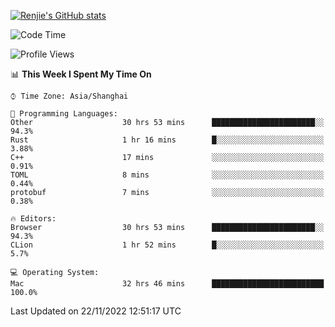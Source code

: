 [![Renjie's GitHub stats](https://github-readme-stats.vercel.app/api?username=liurenjie1024&show_icons=true&theme=chartreuse-dark)](https://github.com/anuraghazra/github-readme-stats)

<!--START_SECTION:waka-->
![Code Time](http://img.shields.io/badge/Code%20Time-366%20hrs%2015%20mins-blue)

![Profile Views](http://img.shields.io/badge/Profile%20Views-23-blue)

📊 **This Week I Spent My Time On** 

```text
⌚︎ Time Zone: Asia/Shanghai

💬 Programming Languages: 
Other                    30 hrs 53 mins      ███████████████████████░░   94.3% 
Rust                     1 hr 16 mins        █░░░░░░░░░░░░░░░░░░░░░░░░   3.88% 
C++                      17 mins             ░░░░░░░░░░░░░░░░░░░░░░░░░   0.91% 
TOML                     8 mins              ░░░░░░░░░░░░░░░░░░░░░░░░░   0.44% 
protobuf                 7 mins              ░░░░░░░░░░░░░░░░░░░░░░░░░   0.38%

🔥 Editors: 
Browser                  30 hrs 53 mins      ███████████████████████░░   94.3% 
CLion                    1 hr 52 mins        █░░░░░░░░░░░░░░░░░░░░░░░░   5.7%

💻 Operating System: 
Mac                      32 hrs 46 mins      █████████████████████████   100.0%

```


 Last Updated on 22/11/2022 12:51:17 UTC
<!--END_SECTION:waka-->

